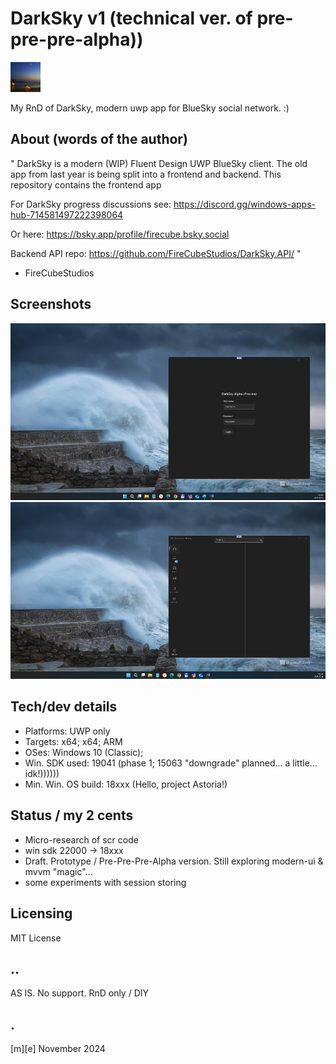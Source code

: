# DarkSky v1 (technical ver. of pre-pre-pre-alpha))
![](Images/logo.png)

My RnD of DarkSky, modern uwp app for BlueSky social network. :) 
 
## About (words of the author)
"
DarkSky is a modern (WIP) Fluent Design UWP BlueSky client. The old app from last year is being split into a frontend and backend. This repository contains the frontend app

For DarkSky progress discussions see: https://discord.gg/windows-apps-hub-714581497222398064

Or here: https://bsky.app/profile/firecube.bsky.social

Backend API repo: https://github.com/FireCubeStudios/DarkSky.API/
"
 - FireCubeStudios

## Screenshots
![](Images/shot01.png)
![](Images/shot02.png)


## Tech/dev details
- Platforms: UWP only
- Targets: x64; x64; ARM
- OSes: Windows 10 (Classic);
- Win. SDK used: 19041 (phase 1; 15063 "downgrade" planned... a little... idk!))))))
- Min. Win. OS build: 18xxx (Hello, project Astoria!)

## Status / my 2 cents
- Micro-research of scr code
- win sdk 22000 -> 18xxx
- Draft. Prototype / Pre-Pre-Pre-Alpha version. Still exploring modern-ui & mvvm "magic"...
- some experiments with session storing


## Licensing
MIT License

## ..
AS IS. No support. RnD only / DIY

## .
[m][e] November 2024


